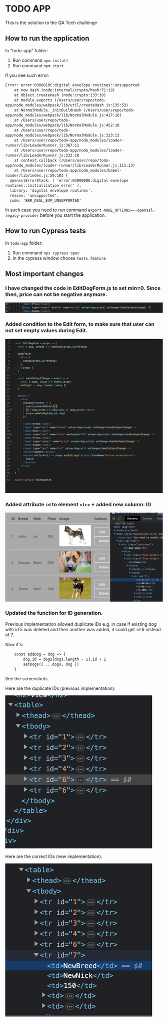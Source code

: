 # TODO APP

This is the solution to the QA Tech challenge

## How to run the application
In "todo-app" folder:
1. Run command `npm install`
2. Run command `npm start`

If you see such error:
```
Error: error:0308010C:digital envelope routines::unsupported
    at new Hash (node:internal/crypto/hash:71:19)
    at Object.createHash (node:crypto:133:10)
    at module.exports (/Users/user/repo/todo-app/node_modules/webpack/lib/util/createHash.js:135:53)
    at NormalModule._initBuildHash (/Users/user/repo/todo-app/node_modules/webpack/lib/NormalModule.js:417:16)
    at /Users/user/repo/todo-app/node_modules/webpack/lib/NormalModule.js:452:10
    at /Users/user/repo/todo-app/node_modules/webpack/lib/NormalModule.js:323:13
    at /Users/user/repo/todo-app/node_modules/loader-runner/lib/LoaderRunner.js:367:11
    at /Users/user/repo/todo-app/node_modules/loader-runner/lib/LoaderRunner.js:233:18
    at context.callback (/Users/user/repo/todo-app/node_modules/loader-runner/lib/LoaderRunner.js:111:13)
    at /Users/user/repo/todo-app/node_modules/babel-loader/lib/index.js:59:103 {
  opensslErrorStack: [ 'error:03000086:digital envelope routines::initialization error' ],
  library: 'digital envelope routines',
  reason: 'unsupported',
  code: 'ERR_OSSL_EVP_UNSUPPORTED'
```
In such case you need to run command `export NODE_OPTIONS=--openssl-legacy-provider` before you start the application.

## How to run Cypress tests

In `todo-app` folder: 
1. Run command `npx cypress open`
2. In the cypress window choose `tests.feature`

## Most important changes

### I have changed the code in EditDogForm.js to set min=0. Since then, price can not be negative anymore.
![Price can not be negative anymore](./images/min_0.png)

### Added condition to the Edit form, to make sure that user can not set empty values during Edit.
![Condition to ensure values are not empty](./images/edit_dog_if.png)

### Added attribute `id` to element `<tr>` + added new column: ID
![New column ID and new attribute id in tr](./images/new_col_tr.png)

### Updated the function for ID generation.

Previous implementation allowed duplicate IDs e.g. in case if existing dog with id 5 was deleted and then another was added, it could get `id` 6 instead of 7.

Now it's:
```
	const addDog = dog => {
		dog.id = dogs[dogs.length - 1].id + 1
		setDogs([ ...dogs, dog ])
	}
```
See the screenshots.

Here are the duplicate IDs (previous implementation):

![Duplicate IDs coming from the old implementation](./images/old_ids.png)

Here are the correct IDs (new implementation):

![Correct ID coming from the new implementation](./images/new_ids.png)

